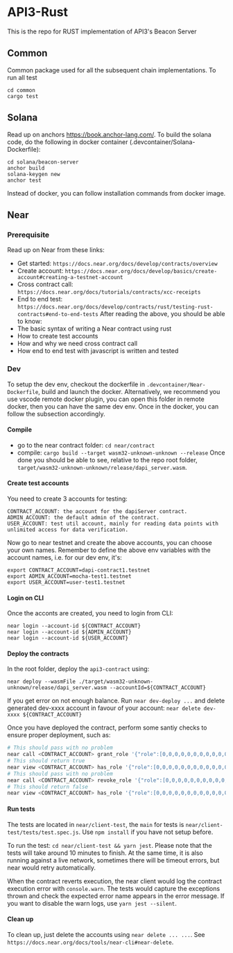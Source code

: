 # API3-Rust
This is the repo for RUST implementation of API3's Beacon Server

## Common
Common package used for all the subsequent chain implementations.
To run all test
```
cd common
cargo test
```

## Solana
Read up on anchors https://book.anchor-lang.com/.
To build the solana code, do the following in docker container (.devcontainer/Solana-Dockerfile):
```
cd solana/beacon-server
anchor build
solana-keygen new
anchor test
```

Instead of docker, you can follow installation commands from docker image.

## Near
### Prerequisite
Read up on Near from these links:
- Get started: `https://docs.near.org/docs/develop/contracts/overview`
- Create account: `https://docs.near.org/docs/develop/basics/create-account#creating-a-testnet-account`
- Cross contract call: `https://docs.near.org/docs/tutorials/contracts/xcc-receipts`
- End to end test: `https://docs.near.org/docs/develop/contracts/rust/testing-rust-contracts#end-to-end-tests`
After reading the above, you should be able to know:
- The basic syntax of writing a Near contract using rust
- How to create test accounts
- How and why we need cross contract call
- How end to end test with javascript is written and tested

### Dev
To setup the dev env, checkout the dockerfile in `.devcontainer/Near-Dockerfile`, build and launch the docker. Alternatively,
we recommend you use vscode remote docker plugin, you can open this folder in remote docker, then you can have the same dev 
env.
Once in the docker, you can follow the subsection accordingly.

#### Compile
- go to the near contract folder: `cd near/contract`
- compile: `cargo build --target wasm32-unknown-unknown --release`
Once done you should be able to see, relative to the repo root folder, `target/wasm32-unknown-unknown/release/dapi_server.wasm`.

#### Create test accounts
You need to create 3 accounts for testing:
```
CONTRACT_ACCOUNT: the account for the dapiServer contract.
ADMIN_ACCOUNT: the default admin of the contract.
USER_ACCOUNT: test util account, mainly for reading data points with unlimited access for data verification.
```
Now go to near testnet and create the above accounts, you can choose your own names. Remember to define the above env variables with the account 
names, i.e. for our dev env, it's:
```
export CONTRACT_ACCOUNT=dapi-contract1.testnet
export ADMIN_ACCOUNT=mocha-test1.testnet
export USER_ACCOUNT=user-test1.testnet
```

#### Login on CLI
Once the acconts are created, you need to login from CLI:
```
near login --account-id ${CONTRACT_ACCOUNT}
near login --account-id ${ADMIN_ACCOUNT}
near login --account-id ${USER_ACCOUNT}
```

#### Deploy the contracts
In the root folder, deploy the `api3-contract` using:
```
near deploy --wasmFile ./target/wasm32-unknown-unknown/release/dapi_server.wasm --accountId=${CONTRACT_ACCOUNT}
```
If you get error on not enough balance. Run `near dev-deploy ...` and delete generated dev-xxxx account in favour of your account: `near delete dev-xxxx ${CONTRACT_ACCOUNT}`

Once you have deployed the contract, perform some santiy checks to ensure proper deployment, such as:
```bash
# This should pass with no problem
near call <CONTRACT_ACCOUNT> grant_role '{"role":[0,0,0,0,0,0,0,0,0,0,0,0,0,0,0,0,0,0,0,0,0,0,0,0,0,0,0,0,0,0,0,0],"who":"user-test1.testnet"}' --accountId <ADMIN_ACCOUNT>
# This should return true
near view <CONTRACT_ACCOUNT> has_role '{"role":[0,0,0,0,0,0,0,0,0,0,0,0,0,0,0,0,0,0,0,0,0,0,0,0,0,0,0,0,0,0,0,0],"who":"user-test1.testnet"}'
# This should pass with no problem
near call <CONTRACT_ACCOUNT> revoke_role '{"role":[0,0,0,0,0,0,0,0,0,0,0,0,0,0,0,0,0,0,0,0,0,0,0,0,0,0,0,0,0,0,0,0],"who":"user-test1.testnet"}' --accountId <ADMIN_ACCOUNT>
# This should return false
near view <CONTRACT_ACCOUNT> has_role '{"role":[0,0,0,0,0,0,0,0,0,0,0,0,0,0,0,0,0,0,0,0,0,0,0,0,0,0,0,0,0,0,0,0],"who":"user-test1.testnet"}'
```

#### Run tests
The tests are located in `near/client-test`, the `main` for tests is `near/client-test/tests/test.spec.js`. Use `npm install` if you have not setup before.

To run the test: `cd near/client-test && yarn jest`. Please note that the tests will take around 10 minutes to finish. At the same time, it is also running against a live network, sometimes there will be timeout errors, but near would retry automatically.

When the contract reverts execution, the near client would log the contract execution error with `console.warn`. The tests would capture the exceptions thrown and check the expected error name appears in the error message. If you want to disable the warn logs, use `yarn jest --silent`.

#### Clean up
To clean up, just delete the accounts using `near delete ... ...`. See `https://docs.near.org/docs/tools/near-cli#near-delete`.